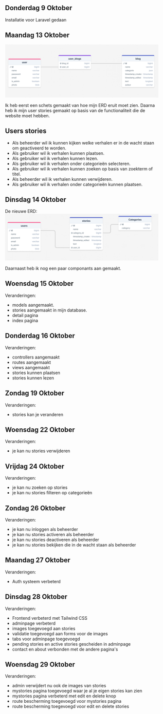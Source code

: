 ## Donderdag 9 Oktober

Installatie voor Laravel gedaan

## Maandag 13 Oktober

![img.png](img/img.png)

Ik heb eerst een schets gemaakt van hoe mijn ERD eruit moet zien. Daarna heb ik mijn user stories gemaakt
op basis van de functionaliteit die de website moet hebben.

## Users stories

- Als beheerder wil ik kunnen kijken welke verhalen er in de wacht staan om geactiveerd te worden.
- Als gebruiker wil ik verhalen kunnen plaatsen.
- Als gebruiker wil ik verhalen kunnen lezen.
- Als gebruiker wil ik verhalen onder categorieën selecteren.
- Als gebruiker wil ik verhalen kunnen zoeken op basis van zoekterm of titel.
- Als beheerder wil ik verhalen kunnen verwijderen.
- Als gebruiker wil ik verhalen onder categorieën kunnen plaatsen.

## Dinsdag 14 Oktober

De nieuwe ERD:
![img_1.png](img/img_1.png)

Daarnaast heb ik nog een paar componants aan gemaakt.

## Woensdag 15 Oktober

Veranderingen:

- models aangemaakt.
- stories aangemaakt in mijn database.
- detail pagina
- index pagina

## Donderdag 16 Oktober

Veranderingen:

- controllers aangemaakt
- routes aangemaakt
- views aangemaakt
- stories kunnen plaatsen
- stories kunnen lezen

## Zondag 19 Oktober

Veranderingen:

- stories kan je veranderen

## Woensdag 22 Oktober

Veranderingen:

- je kan nu stories verwijderen

## Vrijdag 24 Oktober

Veranderingen:

- je kan nu zoeken op stories
- je kan nu stories filteren op categorieën

## Zondag 26 Oktober

Veranderingen:

- je kan nu inloggen als beheerder
- je kan nu stories activeren als beheerder
- je kan nu stories deactiveren als beheerder
- je kan nu stories bekijken die in de wacht staan als beheerder

## Maandag 27 Oktober

Veranderingen:

- Auth systeem verbeterd

## Dinsdag 28 Oktober

Veranderingen:

- Frontend verbeterd met Tailwind CSS
- adminpage verbeterd
- images toegevoegd aan stories
- validatie toegevoegd aan forms voor de images
- tabs voor adminpage toegevoegd
- pending stories en active stories gescheiden in adminpage
- contact en about verbonden met de andere pagina's

## Woensdag 29 Oktober

Veranderingen:

- admin verwijdert nu ook de images van stories
- mystories pagina toegevoegd waar je al je eigen stories kan zien
- mystories pagina verbeterd met edit en delete knop
- route bescherming toegevoegd voor mystories pagina
- route bescherming toegevoegd voor edit en delete stories
